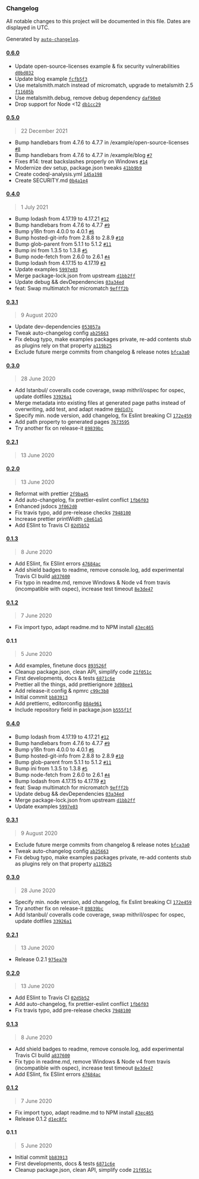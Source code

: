 ### Changelog

All notable changes to this project will be documented in this file. Dates are displayed in UTC.

Generated by [`auto-changelog`](https://github.com/CookPete/auto-changelog).

#### [0.6.0](https://github.com/webketje/metalsmith-taxonomy/compare/0.5.0...0.6.0)

- Update open-source-licenses example & fix security vulnerabilities [`d0bd032`](https://github.com/webketje/metalsmith-taxonomy/commit/d0bd03262985f4828362c2dab890f7bfde9d3f17)
- Update blog example [`fcfb5f3`](https://github.com/webketje/metalsmith-taxonomy/commit/fcfb5f308e7aecaa718261183992c6ea24d2ea74)
- Use metalsmith.match instead of micromatch, upgrade to metalsmith 2.5 [`f11605b`](https://github.com/webketje/metalsmith-taxonomy/commit/f11605baf79b66577aab133f4870be242bfb5304)
- Use metalsmith.debug, remove debug dependency [`daf90e0`](https://github.com/webketje/metalsmith-taxonomy/commit/daf90e0c9028896bc1bce4d3683dce2136b4cd2e)
- Drop support for Node &lt;12 [`db1cc29`](https://github.com/webketje/metalsmith-taxonomy/commit/db1cc29d6a63ddcb48fda28afd9c080fd12bcc3f)

#### [0.5.0](https://github.com/webketje/metalsmith-taxonomy/compare/0.4.0...0.5.0)

> 22 December 2021

- Bump handlebars from 4.7.6 to 4.7.7 in /example/open-source-licenses [`#8`](https://github.com/webketje/metalsmith-taxonomy/pull/8)
- Bump handlebars from 4.7.6 to 4.7.7 in /example/blog [`#7`](https://github.com/webketje/metalsmith-taxonomy/pull/7)
- Fixes #14: treat backslashes properly on Windows [`#14`](https://github.com/webketje/metalsmith-taxonomy/issues/14)
- Modernize dev setup, package.json tweaks [`41bb9b9`](https://github.com/webketje/metalsmith-taxonomy/commit/41bb9b9a2397872f191f42d9688c33272b5595b2)
- Create codeql-analysis.yml [`145a198`](https://github.com/webketje/metalsmith-taxonomy/commit/145a19871383a5b6794dc8222d9e1f3fedfda3ab)
- Create SECURITY.md [`0b4a1e4`](https://github.com/webketje/metalsmith-taxonomy/commit/0b4a1e41780860cff0e6c53e1218ec99e6fef623)

#### [0.4.0](https://github.com/webketje/metalsmith-taxonomy/compare/0.3.1...0.4.0)

> 1 July 2021

- Bump lodash from 4.17.19 to 4.17.21 [`#12`](https://github.com/webketje/metalsmith-taxonomy/pull/12)
- Bump handlebars from 4.7.6 to 4.7.7 [`#9`](https://github.com/webketje/metalsmith-taxonomy/pull/9)
- Bump y18n from 4.0.0 to 4.0.1 [`#6`](https://github.com/webketje/metalsmith-taxonomy/pull/6)
- Bump hosted-git-info from 2.8.8 to 2.8.9 [`#10`](https://github.com/webketje/metalsmith-taxonomy/pull/10)
- Bump glob-parent from 5.1.1 to 5.1.2 [`#11`](https://github.com/webketje/metalsmith-taxonomy/pull/11)
- Bump ini from 1.3.5 to 1.3.8 [`#5`](https://github.com/webketje/metalsmith-taxonomy/pull/5)
- Bump node-fetch from 2.6.0 to 2.6.1 [`#4`](https://github.com/webketje/metalsmith-taxonomy/pull/4)
- Bump lodash from 4.17.15 to 4.17.19 [`#3`](https://github.com/webketje/metalsmith-taxonomy/pull/3)
- Update examples [`5997e03`](https://github.com/webketje/metalsmith-taxonomy/commit/5997e0394a6bc795eec31a8a5643360404a18315)
- Merge package-lock.json from upstream [`d1bb2ff`](https://github.com/webketje/metalsmith-taxonomy/commit/d1bb2ff6903fe7a9bbc11296079b7ba4cc7088f0)
- Update debug && devDependencies [`03a34ed`](https://github.com/webketje/metalsmith-taxonomy/commit/03a34edc8c4f5549e976b4c86fb23828c3f5f2c3)
- feat: Swap multimatch for micromatch [`9efff2b`](https://github.com/webketje/metalsmith-taxonomy/commit/9efff2b6a08e7fe2edc979680cd62db5979c171f)

#### [0.3.1](https://github.com/webketje/metalsmith-taxonomy/compare/0.3.0...0.3.1)

> 9 August 2020

- Update dev-dependencies [`053057a`](https://github.com/webketje/metalsmith-taxonomy/commit/053057aa07b0581472e78ca69de121bd0c4a24c0)
- Tweak auto-changelog config [`ab25663`](https://github.com/webketje/metalsmith-taxonomy/commit/ab256638d33bc23e5ec9a0baa01c1a600fb2ac9a)
- Fix debug typo, make examples packages private, re-add contents stub as plugins rely on that property [`a119b25`](https://github.com/webketje/metalsmith-taxonomy/commit/a119b25875c2caee6b433e2274c74845853bafa5)
- Exclude future merge commits from changelog & release notes [`bfca3a0`](https://github.com/webketje/metalsmith-taxonomy/commit/bfca3a02807b7e12c3121403198f0cbf2582aaf0)

#### [0.3.0](https://github.com/webketje/metalsmith-taxonomy/compare/0.2.1...0.3.0)

> 28 June 2020

- Add Istanbul/ coveralls code coverage, swap mithril/ospec for ospec, update dotfiles [`33926a1`](https://github.com/webketje/metalsmith-taxonomy/commit/33926a1e11d66adf8a86d3b44023c7b1d039a388)
- Merge metadata into existing files at generated page paths instead of overwriting, add test, and adapt readme [`09d1d7c`](https://github.com/webketje/metalsmith-taxonomy/commit/09d1d7c96b2e11edf8d4de603c188591e074e5e5)
- Specify min. node version, add changelog, fix Eslint breaking CI [`172e459`](https://github.com/webketje/metalsmith-taxonomy/commit/172e459f6d01d75db5f008dbaa5c82400ba2f75e)
- Add path property to generated pages [`7673595`](https://github.com/webketje/metalsmith-taxonomy/commit/767359586ddcecae33709e669414a34badf3787e)
- Try another fix on release-it [`89839bc`](https://github.com/webketje/metalsmith-taxonomy/commit/89839bc3efaf79b67561048bce757c8e8408661b)

#### [0.2.1](https://github.com/webketje/metalsmith-taxonomy/compare/0.2.0...0.2.1)

> 13 June 2020

#### [0.2.0](https://github.com/webketje/metalsmith-taxonomy/compare/0.1.3...0.2.0)

> 13 June 2020

- Reformat with prettier [`2f9ba45`](https://github.com/webketje/metalsmith-taxonomy/commit/2f9ba45bdc75826c45a7030c7df08de25a00dd8a)
- Add auto-changelog, fix prettier-eslint conflict [`1fb6f03`](https://github.com/webketje/metalsmith-taxonomy/commit/1fb6f0386cd8a8e50900b4632d1751977f175404)
- Enhanced jsdocs [`3f062d0`](https://github.com/webketje/metalsmith-taxonomy/commit/3f062d0d47c6eabb886c4712c7ff1c85a4d1a99e)
- Fix travis typo, add pre-release checks [`7948100`](https://github.com/webketje/metalsmith-taxonomy/commit/79481003cd585d6b334afc8f1706327ce495bf71)
- Increase prettier printWidth [`c8e61a5`](https://github.com/webketje/metalsmith-taxonomy/commit/c8e61a5f76d7fd7e719495ff511704889c383807)
- Add ESlint to Travis CI [`02d5b52`](https://github.com/webketje/metalsmith-taxonomy/commit/02d5b5264465f4bac7f09752527814b1e5993ec4)

#### [0.1.3](https://github.com/webketje/metalsmith-taxonomy/compare/0.1.2...0.1.3)

> 8 June 2020

- Add ESlint, fix ESlint errors [`47684ac`](https://github.com/webketje/metalsmith-taxonomy/commit/47684ac6bc2536c9c40a0eff5683828604d507ee)
- Add shield badges to readme, remove console.log, add experimental Travis CI build [`a837600`](https://github.com/webketje/metalsmith-taxonomy/commit/a83760051e3bd26b1fa76ce3d236cf9e9bee650c)
- Fix typo in readme.md, remove Windows & Node v4 from travis (incompatible with ospec), increase test timeout [`8e3de47`](https://github.com/webketje/metalsmith-taxonomy/commit/8e3de472843a3b248e3713dafe6d3fafce00209d)

#### [0.1.2](https://github.com/webketje/metalsmith-taxonomy/compare/0.1.1...0.1.2)

> 7 June 2020

- Fix import typo, adapt readme.md to NPM install [`43ec465`](https://github.com/webketje/metalsmith-taxonomy/commit/43ec465d319b20baecb263ec5e94bbaaa39a8584)

#### 0.1.1

> 5 June 2020

- Add examples, finetune docs [`893526f`](https://github.com/webketje/metalsmith-taxonomy/commit/893526f13e5d2502c9dcf1273336ce9654329615)
- Cleanup package.json, clean API, simplify code [`21f051c`](https://github.com/webketje/metalsmith-taxonomy/commit/21f051c0e02a57480c21e764693550c6e82fc8a6)
- First developments, docs & tests [`6871c6e`](https://github.com/webketje/metalsmith-taxonomy/commit/6871c6e230ccd0fda92237a0a73b1b3456012c54)
- Prettier all the things, add prettierignore [`3d98ee1`](https://github.com/webketje/metalsmith-taxonomy/commit/3d98ee177021ee4dfa836d882ca40605427ee1a0)
- Add release-it config & npmrc [`c99c3b8`](https://github.com/webketje/metalsmith-taxonomy/commit/c99c3b87ff673ac8239d46ccd5ace708c71d3022)
- Initial commit [`bb83913`](https://github.com/webketje/metalsmith-taxonomy/commit/bb8391389e48d0311d98d0de065c2dd2fed9e112)
- Add prettierrc, editorconfig [`884e961`](https://github.com/webketje/metalsmith-taxonomy/commit/884e961bde3434f330c1251789cf56bf5b27796f)
- Include repository field in package.json [`b555f1f`](https://github.com/webketje/metalsmith-taxonomy/commit/b555f1f26cb678c0f0746911a9ea159e51156513)

<!-- auto-changelog-above -->

#### [0.4.0](https://github.com/webketje/metalsmith-taxonomy/compare/0.3.1...0.4.0)

- Bump lodash from 4.17.19 to 4.17.21 [`#12`](https://github.com/webketje/metalsmith-taxonomy/pull/12)
- Bump handlebars from 4.7.6 to 4.7.7 [`#9`](https://github.com/webketje/metalsmith-taxonomy/pull/9)
- Bump y18n from 4.0.0 to 4.0.1 [`#6`](https://github.com/webketje/metalsmith-taxonomy/pull/6)
- Bump hosted-git-info from 2.8.8 to 2.8.9 [`#10`](https://github.com/webketje/metalsmith-taxonomy/pull/10)
- Bump glob-parent from 5.1.1 to 5.1.2 [`#11`](https://github.com/webketje/metalsmith-taxonomy/pull/11)
- Bump ini from 1.3.5 to 1.3.8 [`#5`](https://github.com/webketje/metalsmith-taxonomy/pull/5)
- Bump node-fetch from 2.6.0 to 2.6.1 [`#4`](https://github.com/webketje/metalsmith-taxonomy/pull/4)
- Bump lodash from 4.17.15 to 4.17.19 [`#3`](https://github.com/webketje/metalsmith-taxonomy/pull/3)
- feat: Swap multimatch for micromatch [`9efff2b`](https://github.com/webketje/metalsmith-taxonomy/commit/9efff2b6a08e7fe2edc979680cd62db5979c171f)
- Update debug && devDependencies [`03a34ed`](https://github.com/webketje/metalsmith-taxonomy/commit/03a34edc8c4f5549e976b4c86fb23828c3f5f2c3)
- Merge package-lock.json from upstream [`d1bb2ff`](https://github.com/webketje/metalsmith-taxonomy/commit/d1bb2ff6903fe7a9bbc11296079b7ba4cc7088f0)
- Update examples [`5997e03`](https://github.com/webketje/metalsmith-taxonomy/commit/5997e0394a6bc795eec31a8a5643360404a18315)

#### [0.3.1](https://github.com/webketje/metalsmith-taxonomy/compare/0.3.0...0.3.1)

> 9 August 2020

- Exclude future merge commits from changelog & release notes [`bfca3a0`](https://github.com/webketje/metalsmith-taxonomy/commit/bfca3a02807b7e12c3121403198f0cbf2582aaf0)
- Tweak auto-changelog config [`ab25663`](https://github.com/webketje/metalsmith-taxonomy/commit/ab256638d33bc23e5ec9a0baa01c1a600fb2ac9a)
- Fix debug typo, make examples packages private, re-add contents stub as plugins rely on that property [`a119b25`](https://github.com/webketje/metalsmith-taxonomy/commit/a119b25875c2caee6b433e2274c74845853bafa5)

#### [0.3.0](https://github.com/webketje/metalsmith-taxonomy/compare/0.2.1...0.3.0)

> 28 June 2020

- Specify min. node version, add changelog, fix Eslint breaking CI [`172e459`](https://github.com/webketje/metalsmith-taxonomy/commit/172e459f6d01d75db5f008dbaa5c82400ba2f75e)
- Try another fix on release-it [`89839bc`](https://github.com/webketje/metalsmith-taxonomy/commit/89839bc3efaf79b67561048bce757c8e8408661b)
- Add Istanbul/ coveralls code coverage, swap mithril/ospec for ospec, update dotfiles [`33926a1`](https://github.com/webketje/metalsmith-taxonomy/commit/33926a1e11d66adf8a86d3b44023c7b1d039a388)

#### [0.2.1](https://github.com/webketje/metalsmith-taxonomy/compare/0.2.0...0.2.1)

> 13 June 2020

- Release 0.2.1 [`975ea70`](https://github.com/webketje/metalsmith-taxonomy/commit/975ea701aff532db837c274e1fdfc7d9a022bb19)

#### [0.2.0](https://github.com/webketje/metalsmith-taxonomy/compare/0.1.3...0.2.0)

> 13 June 2020

- Add ESlint to Travis CI [`02d5b52`](https://github.com/webketje/metalsmith-taxonomy/commit/02d5b5264465f4bac7f09752527814b1e5993ec4)
- Add auto-changelog, fix prettier-eslint conflict [`1fb6f03`](https://github.com/webketje/metalsmith-taxonomy/commit/1fb6f0386cd8a8e50900b4632d1751977f175404)
- Fix travis typo, add pre-release checks [`7948100`](https://github.com/webketje/metalsmith-taxonomy/commit/79481003cd585d6b334afc8f1706327ce495bf71)

#### [0.1.3](https://github.com/webketje/metalsmith-taxonomy/compare/0.1.2...0.1.3)

> 8 June 2020

- Add shield badges to readme, remove console.log, add experimental Travis CI build [`a837600`](https://github.com/webketje/metalsmith-taxonomy/commit/a83760051e3bd26b1fa76ce3d236cf9e9bee650c)
- Fix typo in readme.md, remove Windows & Node v4 from travis (incompatible with ospec), increase test timeout [`8e3de47`](https://github.com/webketje/metalsmith-taxonomy/commit/8e3de472843a3b248e3713dafe6d3fafce00209d)
- Add ESlint, fix ESlint errors [`47684ac`](https://github.com/webketje/metalsmith-taxonomy/commit/47684ac6bc2536c9c40a0eff5683828604d507ee)

#### [0.1.2](https://github.com/webketje/metalsmith-taxonomy/compare/0.1.1...0.1.2)

> 7 June 2020

- Fix import typo, adapt readme.md to NPM install [`43ec465`](https://github.com/webketje/metalsmith-taxonomy/commit/43ec465d319b20baecb263ec5e94bbaaa39a8584)
- Release 0.1.2 [`d1ec8fc`](https://github.com/webketje/metalsmith-taxonomy/commit/d1ec8fcadcdbb4030903d8c222f2c30ac14c4460)

#### 0.1.1

> 5 June 2020

- Initial commit [`bb83913`](https://github.com/webketje/metalsmith-taxonomy/commit/bb8391389e48d0311d98d0de065c2dd2fed9e112)
- First developments, docs & tests [`6871c6e`](https://github.com/webketje/metalsmith-taxonomy/commit/6871c6e230ccd0fda92237a0a73b1b3456012c54)
- Cleanup package.json, clean API, simplify code [`21f051c`](https://github.com/webketje/metalsmith-taxonomy/commit/21f051c0e02a57480c21e764693550c6e82fc8a6)
